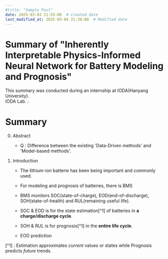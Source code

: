 ```yaml
---
#title: "Sample Post"
date: 2025-03-03 21:55:00  # Created date
last_modified_at: 2025-03-04 21:38:00  # Modified date
---
```


# Summary of "Inherently Interpretable Physics-Informed Neural Network for Battery Modeling and Prognosis"  
This summary was conducted during an internship at IODA(Hanyang University).  
IODA Lab. : 

# Summary
0. Abstract  
	- Q : Difference between the existing 'Data-Driven methods' and 'Model-based methods'.

1. Introduction
	- The lithium-ion batterie has been being important and commonly used.
	- For modeling and prognosis of batteries, there is BMS
	- BMS monitors SOC(state-of-charge), EOD(end-of-discharge), 
	SOH(state-of-health) and RUL(remaining useful life).

	- SOC & EOD is for the state estimation[^1] of batteries 
	in **a charge/discharge cycle**.

	- SOH & RUL is for prognosis[^1] in the **entire life cycle**.

	- EOD prediction






[^1] : Estimation approximates *current* values or states while Prognosis predicts *future* trends.
